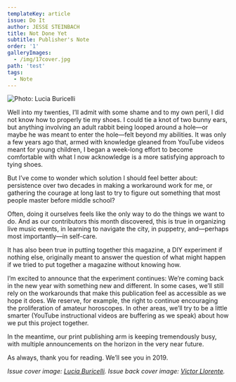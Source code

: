 ```yaml
---
templateKey: article
issue: Do It
author: JESSE STEINBACH
title: Not Done Yet
subtitle: Publisher's Note
order: '1'
galleryImages:
  - /img/17cover.jpg
path: 'test'
tags:
  - Note
---
```

![Photo: Lucia Buricelli](/img/dscf6312.jpg)

Well into my twenties, I’ll admit with some shame and to my own peril, I did not know how to properly tie my shoes. I could tie a knot of two bunny ears, but anything involving an adult rabbit being looped around a hole—or maybe he was meant to enter the hole—felt beyond my abilities. It was only a few years ago that, armed with knowledge gleaned from YouTube videos meant for young children, I began a week-long effort to become comfortable with what I now acknowledge is a more satisfying approach to tying shoes.

But I’ve come to wonder which solution I should feel better about: persistence over two decades in making a workaround work for me, or gathering the courage at long last to try to figure out something that most people master before middle school? 

Often, doing it ourselves feels like the only way to do the things we want to do. And as our contributors this month discovered, this is true in organizing live music events, in learning to navigate the city, in puppetry, and—perhaps most importantly—in self-care.

It has also been true in putting together this magazine, a DIY experiment if nothing else, originally meant to answer the question of what might happen if we tried to put together a magazine without knowing how.

I’m excited to announce that the experiment continues: We’re coming back in the new year with something new and different. In some cases, we’ll still rely on the workarounds that make this publication feel as accessible as we hope it does. We reserve, for example, the right to continue encouraging the proliferation of amateur horoscopes. In other areas, we’ll try to be a little smarter (YouTube instructional videos are buffering as we speak) about how we put this project together.  

In the meantime, our print publishing arm is keeping tremendously busy, with multiple announcements on the horizon in the very near future.

As always, thank you for reading. We’ll see you in 2019.

_Issue cover image: _[_Lucia Buricelli_](http://www.luciaburicelli.com/)_. Issue back cover image: _[_Victor Llorente_](http://www.vllorente.com/)_._

